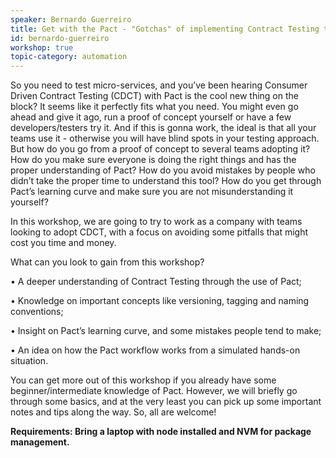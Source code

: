 ```yaml
---
speaker: Bernardo Guerreiro
title: Get with the Pact - "Gotchas" of implementing Contract Testing the right way
id: bernardo-guerreiro
workshop: true
topic-category: automation
---
```

So you need to test micro-services, and you’ve been hearing Consumer Driven Contract Testing (CDCT) with Pact is the cool
new thing on the block? It seems like it perfectly fits what you need. You might even go ahead and give it ago, run a
proof of concept yourself or have a few developers/testers try it. And if this is gonna work, the ideal is that all your
teams use it - otherwise you will have blind spots in your testing approach. But how do you go from a proof of concept
to several teams adopting it? How do you make sure everyone is doing the right things and has the proper understanding
of Pact? How do you avoid mistakes by people who didn’t take the proper time to understand this tool? How do you get
through Pact’s learning curve and make sure you are not misunderstanding it yourself?

In this workshop, we are going to try to work as a company with teams looking to adopt CDCT, with a focus on avoiding some pitfalls that might cost you time and money. 

What can you look to gain from this workshop?

•	A deeper understanding of Contract Testing through the use of Pact; 

•	Knowledge on important concepts like versioning, tagging and naming conventions; 

•	Insight on Pact’s learning curve, and some mistakes people tend to make; 

•	An idea on how the Pact workflow works from a simulated hands-on situation.

You can get more out of this workshop if you already have some beginner/intermediate knowledge of Pact. However, we will
briefly go through some basics, and at the very least you can pick up some important notes and tips along the way. So,
all are welcome!

**Requirements: Bring a laptop with node installed and NVM for package management.**